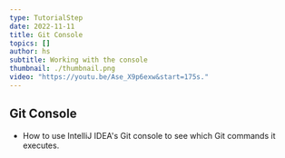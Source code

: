 ```yaml
---
type: TutorialStep
date: 2022-11-11
title: Git Console
topics: []
author: hs
subtitle: Working with the console
thumbnail: ./thumbnail.png
video: "https://youtu.be/Ase_X9p6exw&start=175s."
---
```


## Git Console

- How to use IntelliJ IDEA's Git console to see which Git commands it executes.
